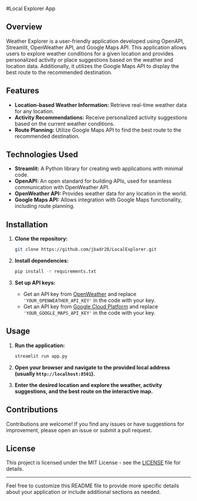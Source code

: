 #Local Explorer App

## Overview

Weather Explorer is a user-friendly application developed using OpenAPI, Streamlit, OpenWeather API, and Google Maps API. This application allows users to explore weather conditions for a given location and provides personalized activity or place suggestions based on the weather and location data. Additionally, it utilizes the Google Maps API to display the best route to the recommended destination.

## Features

- **Location-based Weather Information:** Retrieve real-time weather data for any location.
- **Activity Recommendations:** Receive personalized activity suggestions based on the current weather conditions.
- **Route Planning:** Utilize Google Maps API to find the best route to the recommended destination.

## Technologies Used

- **Streamlit:** A Python library for creating web applications with minimal code.
- **OpenAPI:** An open standard for building APIs, used for seamless communication with OpenWeather API.
- **OpenWeather API:** Provides weather data for any location in the world.
- **Google Maps API:** Allows integration with Google Maps functionality, including route planning.

## Installation

1. **Clone the repository:**

    ```bash
    git clone https://github.com/jbadr28/LocalExplorer.git
    ```

2. **Install dependencies:**

    ```bash
    pip install -r requirements.txt
    ```

3. **Set up API keys:**
   - Get an API key from [OpenWeather](https://openweathermap.org/api) and replace `'YOUR_OPENWEATHER_API_KEY'` in the code with your key.
   - Get an API key from [Google Cloud Platform](https://cloud.google.com/maps-platform/) and replace `'YOUR_GOOGLE_MAPS_API_KEY'` in the code with your key.

## Usage

1. **Run the application:**

    ```bash
    streamlit run app.py
    ```

2. **Open your browser and navigate to the provided local address (usually `http://localhost:8501`).**

3. **Enter the desired location and explore the weather, activity suggestions, and the best route on the interactive map.**

## Contributions

Contributions are welcome! If you find any issues or have suggestions for improvement, please open an issue or submit a pull request.

## License

This project is licensed under the MIT License - see the [LICENSE](LICENSE) file for details.

---

Feel free to customize this README file to provide more specific details about your application or include additional sections as needed.
